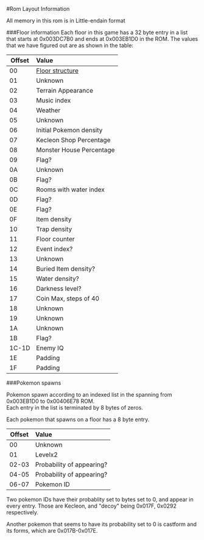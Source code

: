 #Rom Layout Information

All memory in this rom is in Little-endain format

###Floor information
Each floor in this game has a 32 byte entry in a list that starts at 0x003DC7B0 and ends at 0x003EB1D0 in the ROM.
The values that we have figured out are as shown in the table:

|Offset|Value|
|------|:----|
|00|[Floor structure](floorLayouts.md)|
|01|Unknown|
|02|Terrain Appearance|
|03|Music index|
|04|Weather|
|05|Unknown|
|06|Initial Pokemon density|
|07|Kecleon Shop Percentage|
|08|Monster House Percentage|
|09|Flag?|
|0A|Unknown|
|0B|Flag?|
|0C|Rooms with water index|
|0D|Flag?|
|0E|Flag?|
|0F|Item density|
|10|Trap density|
|11|Floor counter|
|12|Event index?|
|13|Unknown|
|14|Buried Item density?|
|15|Water density?|
|16|Darkness level?|
|17|Coin Max, steps of 40|
|18|Unknown|
|19|Unknown|
|1A|Unknown|
|1B|Flag?|
|1C-1D|Enemy IQ|
|1E|Padding|
|1F|Padding|

###Pokemon spawns

Pokemon spawn according to an indexed list in the spanning from 0x003EB1D0 to 0x00406E78 ROM.  
Each entry in the list is terminated by 8 bytes of zeros.  

Each pokemon that spawns on a floor has a 8 byte entry.

|Offset|Value|
|------|:----|
|00|Unknown|
|01|Levelx2|
|02-03|Probability of appearing?|
|04-05|Probability of appearing?|
|06-07|Pokemon ID|

Two pokemon IDs have their probablity set to bytes set to 0, and appear in every entry.
Those are Kecleon, and "decoy" being 0x017F, 0x0292 respectively.

Another pokemon that seems to have its probability set to 0 is castform and its forms, which are 0x017B-0x017E.
